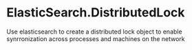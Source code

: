 # ElasticSearch.DistributedLock
Use elasticsearch to create a distributed lock object to enable synrronization across processes and machines on the network
